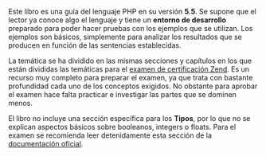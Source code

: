 Este libro es una guía del lenguaje PHP en su versión **5.5**. Se supone que el lector ya conoce algo el lenguaje y tiene un **entorno de desarrollo** preparado para poder hacer pruebas con los ejemplos que se utilizan. Los ejemplos son básicos, simplemente para analizar los resultados que se producen en función de las sentencias establecidas.

La temática se ha dividido en las mismas secciones y capítulos en los que están divididas las temáticas para el [examen de certificación Zend](http://www.zend.com/en/services/certification/php-5-certification). Es un recurso muy completo para preparar el examen, ya que trata con bastante profundidad cada uno de los conceptos exigidos. No obstante para aprobar el examen hace falta practicar e investigar las partes que se dominen menos.

El libro no incluye una sección específica para los **Tipos**, por lo que no se explican aspectos básicos sobre booleanos, integers o floats. Para el examen se recomienda leer detenidamente esta sección de la [documentación oficial](http://php.net/manual/es/language.types.php).